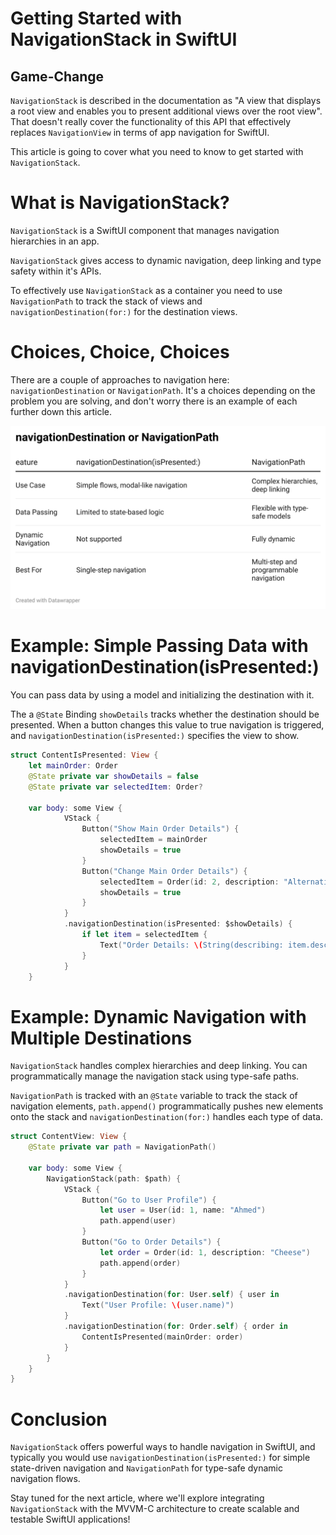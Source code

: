 # Getting Started with NavigationStack in SwiftUI
## Game-Change

`NavigationStack` is described in the documentation as "A view that displays a root view and enables you to present additional views over the root view". That doesn't really cover the functionality of this API that effectively replaces `NavigationView` in terms of app navigation for SwiftUI.

This article is going to cover what you need to know to get started with `NavigationStack`.

# What is NavigationStack?

`NavigationStack` is a SwiftUI component that manages navigation hierarchies in an app.

`NavigationStack` gives access to dynamic navigation, deep linking and type safety within it's APIs.

To effectively use `NavigationStack` as a container you need to use `NavigationPath` to track the stack of views and `navigationDestination(for:)` for the destination views.

# Choices, Choice, Choices

There are a couple of approaches to navigation here: `navigationDestination` or `NavigationPath`. It's a choices depending on the problem you are solving, and don't worry there is an example of each further down this article.

![Images/navigationpath.png](Images/navigationpath.png)

# Example: Simple Passing Data with navigationDestination(isPresented:)

You can pass data by using a model and initializing the destination with it.

The a `@State` Binding `showDetails` tracks whether the destination should be presented. When a button changes this value to true navigation is triggered, and `navigationDestination(isPresented:)` specifies the view to show.

```swift
struct ContentIsPresented: View {
    let mainOrder: Order
    @State private var showDetails = false
    @State private var selectedItem: Order?

    var body: some View {
            VStack {
                Button("Show Main Order Details") {
                    selectedItem = mainOrder
                    showDetails = true
                }
                Button("Change Main Order Details") {
                    selectedItem = Order(id: 2, description: "Alternative")
                    showDetails = true
                }
            }
            .navigationDestination(isPresented: $showDetails) {
                if let item = selectedItem {
                    Text("Order Details: \(String(describing: item.description))")
                }
            }
    }
```

# Example: Dynamic Navigation with Multiple Destinations

`NavigationStack` handles complex hierarchies and deep linking. You can programmatically manage the navigation stack using type-safe paths.

`NavigationPath` is tracked with an `@State` variable to track the stack of navigation elements, `path.append()` programmatically pushes new elements onto the stack and `navigationDestination(for:)` handles each type of data.

```swift
struct ContentView: View {
    @State private var path = NavigationPath()

    var body: some View {
        NavigationStack(path: $path) {
            VStack {
                Button("Go to User Profile") {
                    let user = User(id: 1, name: "Ahmed")
                    path.append(user)
                }
                Button("Go to Order Details") {
                    let order = Order(id: 1, description: "Cheese")
                    path.append(order)
                }
            }
            .navigationDestination(for: User.self) { user in
                Text("User Profile: \(user.name)")
            }
            .navigationDestination(for: Order.self) { order in
                ContentIsPresented(mainOrder: order)
            }
        }
    }
}
```

# Conclusion

`NavigationStack` offers powerful ways to handle navigation in SwiftUI, and typically you would use `navigationDestination(isPresented:)` for simple state-driven navigation and `NavigationPath` for type-safe dynamic navigation flows.

Stay tuned for the next article, where we'll explore integrating `NavigationStack` with the MVVM-C architecture to create scalable and testable SwiftUI applications!
